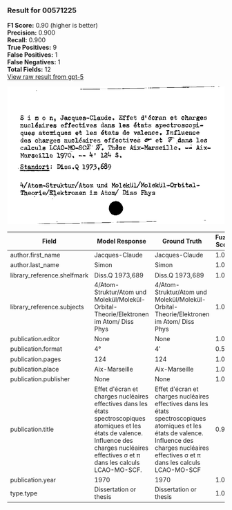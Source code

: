 ### Result for 00571225
**F1 Score:** 0.90 (higher is better)<br>**Precision:** 0.900<br>**Recall:** 0.900<br>**True Positives:** 9<br>**False Positives:** 1<br>**False Negatives:** 1<br>**Total Fields:** 12<br>[View raw result from gpt-5](https://github.com/RISE-UNIBAS/humanities_data_benchmark/blob/main/results/2025-10-01/T0165/request_T0165_00571225.json)

<img src="https://github.com/RISE-UNIBAS/humanities_data_benchmark/blob/main/benchmarks/zettelkatalog/images/00571225.jpg?raw=true" alt="00571225" width="600px">

| Field | Model Response | Ground Truth | Fuzzy Score | Match |
|-------|----------------|--------------|-------------|-------|
| author.first_name | Jacques-Claude | Jacques-Claude | 1.000 | ✅ |
| author.last_name | Simon | Simon | 1.000 | ✅ |
| library_reference.shelfmark | Diss.Q 1973,689 | Diss.Q 1973,689 | 1.000 | ✅ |
| library_reference.subjects | 4/Atom-Struktur/Atom und Molekül/Molekül-Orbital-Theorie/Elektronen im Atom/ Diss Phys | 4/Atom-Struktur/Atom und Molekül/Molekül-Orbital-Theorie/Elektronen im Atom/ Diss Phys | 1.000 | ✅ |
| publication.editor | None | None | 1.000 | ✅ |
| publication.format | 4° | 4' | 0.500 | ❌ |
| publication.pages | 124 | 124 | 1.000 | ✅ |
| publication.place | Aix-Marseille | Aix-Marseille | 1.000 | ✅ |
| publication.publisher | None | None | 1.000 | ✅ |
| publication.title | Effet d'écran et charges nucléaires effectives dans les états spectroscopiques atomiques et les états de valence. Influence des charges nucléaires effectives σ et π dans les calculs LCAO-MO-SCF. | Effet d'écran et charges nucléaires effectives dans les états spectroscopiques atomiques et les états de valence. Influence des charges nucléaires effectives σ et π dans les calculs LCAO-MO-SCF | 0.997 | ✅ |
| publication.year | 1970 | 1970 | 1.000 | ✅ |
| type.type | Dissertation or thesis | Dissertation or thesis | 1.000 | ✅ |
